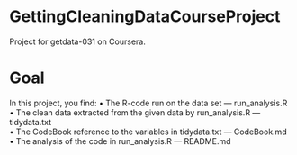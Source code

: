 # GettingCleaningDataCourseProject
Project for getdata-031 on Coursera.
# Goal
In this project, you find:
• The R-code run on the data set — run_analysis.R  
• The clean data extracted from the given data by run_analysis.R — tidydata.txt  
• The CodeBook reference to the variables in tidydata.txt — CodeBook.md  
• The analysis of the code in run_analysis.R — README.md  
